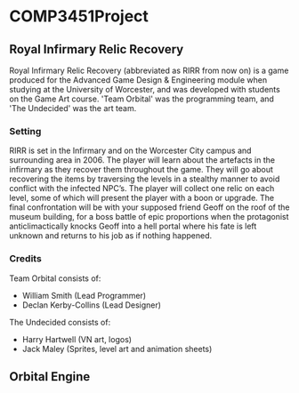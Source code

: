 # COMP3451Project

## Royal Infirmary Relic Recovery

Royal Infirmary Relic Recovery (abbreviated as RIRR from now on) is a game produced for the Advanced Game Design & Engineering module when studying at the University of Worcester, and was developed with students on the Game Art course. 'Team Orbital' was the programming team, and 'The Undecided' was the art team.

### Setting
RIRR is set in the Infirmary and on the Worcester City campus and surrounding area in 2006. The player will learn about the artefacts in the infirmary as they recover them throughout the game. They will go about recovering the items by traversing the levels in a stealthy manner to avoid conflict with the infected NPC’s. The player will collect one relic on each level, some of which will present the player with a boon or upgrade. The final confrontation will be with your supposed friend Geoff on the roof of the museum building, for a boss battle of epic proportions when the protagonist anticlimactically knocks Geoff into a hell portal where his fate is left unknown and returns to his job as if nothing happened.


### Credits

Team Orbital consists of:
- William Smith (Lead Programmer)
- Declan Kerby-Collins (Lead Designer)

The Undecided consists of:
- Harry Hartwell (VN art, logos)
- Jack Maley (Sprites, level art and animation sheets)

## Orbital Engine
